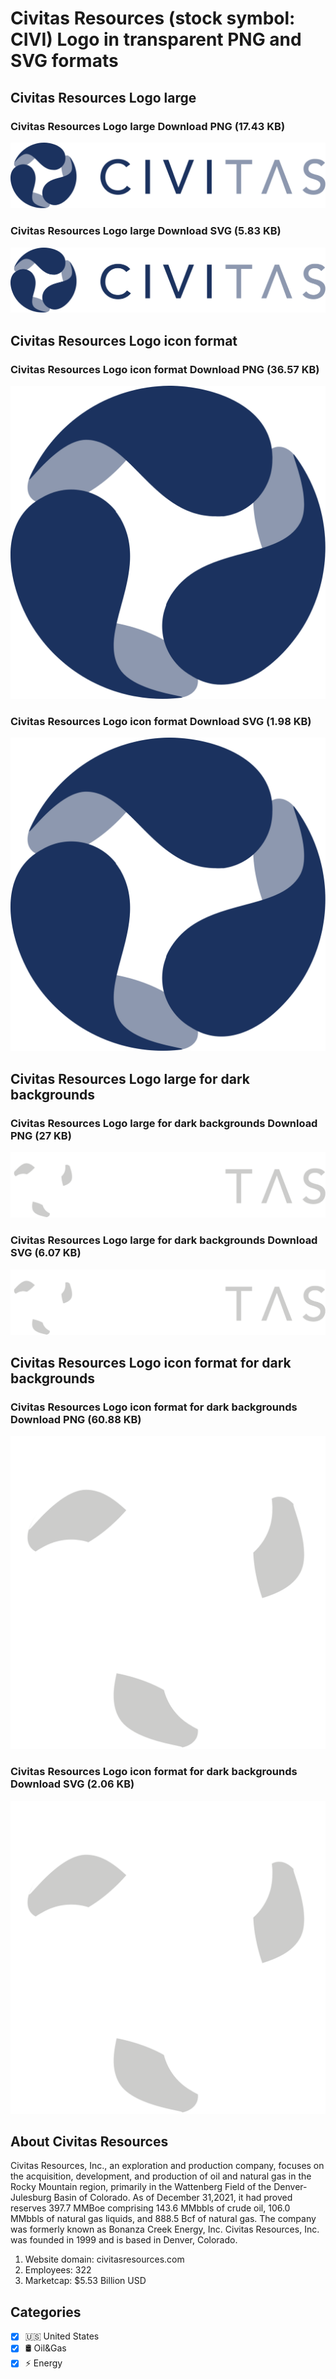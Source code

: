 # Civitas Resources (stock symbol: CIVI) Logo in transparent PNG and SVG formats

## Civitas Resources Logo large

### Civitas Resources Logo large Download PNG (17.43 KB)

![Civitas Resources Logo large Download PNG (17.43 KB)](/img/orig/CIVI_BIG-884dcf39.png)

### Civitas Resources Logo large Download SVG (5.83 KB)

![Civitas Resources Logo large Download SVG (5.83 KB)](/img/orig/CIVI_BIG-76fa2a51.svg)

## Civitas Resources Logo icon format

### Civitas Resources Logo icon format Download PNG (36.57 KB)

![Civitas Resources Logo icon format Download PNG (36.57 KB)](/img/orig/CIVI-c87c17ec.png)

### Civitas Resources Logo icon format Download SVG (1.98 KB)

![Civitas Resources Logo icon format Download SVG (1.98 KB)](/img/orig/CIVI-7347cb96.svg)

## Civitas Resources Logo large for dark backgrounds

### Civitas Resources Logo large for dark backgrounds Download PNG (27 KB)

![Civitas Resources Logo large for dark backgrounds Download PNG (27 KB)](/img/orig/CIVI_BIG.D-b80ff984.png)

### Civitas Resources Logo large for dark backgrounds Download SVG (6.07 KB)

![Civitas Resources Logo large for dark backgrounds Download SVG (6.07 KB)](/img/orig/CIVI_BIG.D-b161a37d.svg)

## Civitas Resources Logo icon format for dark backgrounds

### Civitas Resources Logo icon format for dark backgrounds Download PNG (60.88 KB)

![Civitas Resources Logo icon format for dark backgrounds Download PNG (60.88 KB)](/img/orig/CIVI.D-6af83b78.png)

### Civitas Resources Logo icon format for dark backgrounds Download SVG (2.06 KB)

![Civitas Resources Logo icon format for dark backgrounds Download SVG (2.06 KB)](/img/orig/CIVI.D-4832a0ed.svg)

## About Civitas Resources

Civitas Resources, Inc., an exploration and production company, focuses on the acquisition, development, and production of oil and natural gas in the Rocky Mountain region, primarily in the Wattenberg Field of the Denver-Julesburg Basin of Colorado. As of December 31,2021, it had proved reserves 397.7 MMBoe comprising 143.6 MMbbls of crude oil, 106.0 MMbbls of natural gas liquids, and 888.5 Bcf of natural gas. The company was formerly known as Bonanza Creek Energy, Inc. Civitas Resources, Inc. was founded in 1999 and is based in Denver, Colorado.

1. Website domain: civitasresources.com
2. Employees: 322
3. Marketcap: $5.53 Billion USD


## Categories
- [x] 🇺🇸 United States
- [x] 🛢 Oil&Gas
- [x] ⚡ Energy
